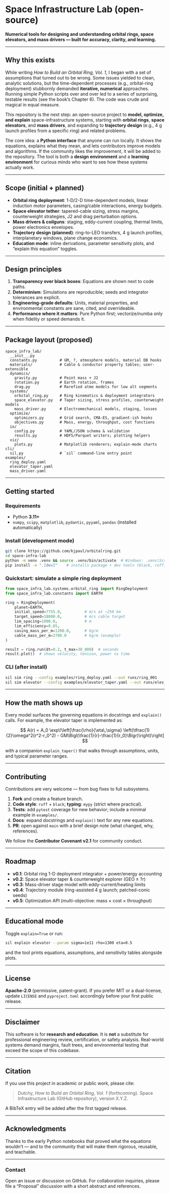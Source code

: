 # Space Infrastructure Lab (open-source)

**Numerical tools for designing and understanding orbital rings, space elevators, and mass drivers — built for accuracy, clarity, and learning.**

---

## Why this exists

While writing *How to Build an Orbital Ring, Vol. 1*, I began with a set of assumptions that turned out to be wrong. Some issues yielded to clean, analytic solutions, but the time-dependent processes (e.g., orbital-ring deployment) stubbornly demanded **iterative, numerical** approaches. Running simple Python scripts over and over led to a series of surprising, testable results (see the book’s Chapter 6). The code was crude and magical in equal measure.

This repository is the next step: an open-source project to **model, optimize, and explain** space-infrastructure systems, starting with **orbital rings**, **space elevators**, and **mass drivers**, and expanding to **trajectory design** (e.g., 4 g launch profiles from a specific ring) and related problems.

The core idea: a **Python interface** that anyone can run locally. It shows the equations, explains what they mean, and lets contributors improve models and algorithms. If the community likes the improvement, it will be added to the repository. The tool is both a **design environment** and a **learning environment** for curious minds who want to see how these systems actually work.

---

## Scope (initial + planned)

* **Orbital ring deployment**: 1-D/2-D time-dependent models, linear induction motor parameters, casing/cable interactions, energy budgets.
* **Space elevator tether**: tapered-cable sizing, stress margins, counterweight strategies, J2 and drag perturbation options.
* **Mass drivers & coilguns**: staging, eddy-current coupling, thermal limits, power electronics envelopes.
* **Trajectory design (planned)**: ring-to-LEO transfers, 4 g launch profiles, interplanetary windows, plane change economics.
* **Education mode**: inline derivations, parameter sensitivity plots, and “explain this equation” toggles.

---

## Design principles

1. **Transparency over black boxes**: Equations are shown next to code paths.
2. **Determinism**: Simulations are reproducible; seeds and integrator tolerances are explicit.
3. **Engineering-grade defaults**: Units, material properties, and environmental constants are sane, cited, and overrideable.
4. **Performance where it matters**: Pure Python first; vectorize/numba only when fidelity or speed demands it.

---

## Package layout (proposed)

```
space_infra_lab/
  __init__.py
  constants.py          # GM, ?, atmosphere models, material DB hooks
  materials/            # Cable & conductor property tables; user-extensible
  dynamics/
    gravity.py          # Point mass + J2
    rotation.py         # Earth rotation, frames
    drag.py             # Rarefied atmo models for low alt segments
  systems/
    orbital_ring.py     # Ring kinematics & deployment integrators
    space_elevator.py   # Taper sizing, stress profiles, counterweight models
    mass_driver.py      # Electromechanical models, staging, losses
  optimize/
    optimizers.py       # Grid search, CMA-ES, gradient-ish hooks
    objectives.py       # Mass, energy, throughput, cost functions
  io/
    config.py           # YAML/JSON schema & validation
    results.py          # HDF5/Parquet writers; plotting helpers
  viz/
    plots.py            # Matplotlib renderers; explain-mode charts
cli/
  sil.py                # `sil` command-line entry point
examples/
  ring_deploy.yaml
  elevator_taper.yaml
  mass_driver.yaml
```

---

## Getting started

### Requirements

* Python **3.11+**
* `numpy`, `scipy`, `matplotlib`, `pydantic`, `pyyaml`, `pandas` (installed automatically)

### Install (development mode)

```bash
git clone https://github.com/kjpaul/orbitalring.git
cd space-infra-lab
python -m venv .venv && source .venv/bin/activate  # Windows: .venv\Scripts\activate
pip install -e ".[dev]"    # installs package + dev tools (black, ruff, pytest)
```

### Quickstart: simulate a simple ring deployment

```python
from space_infra_lab.systems.orbital_ring import RingDeployment
from space_infra_lab.constants import EARTH

ring = RingDeployment(
    planet=EARTH,
    initial_speed=7755.0,          # m/s at ~250 km
    target_speed=18000.0,          # m/s cable target
    lim_spacing=1000.0,            # m
    lim_efficiency=0.85,
    casing_mass_per_m=1200.0,      # kg/m
    cable_mass_per_m=2700.0        # kg/m (example)
)

result = ring.run(dt=0.2, t_max=30_000)  # seconds
result.plot()  # shows velocity, tension, power vs time
```

### CLI (after install)

```bash
sil sim ring --config examples/ring_deploy.yaml --out runs/ring_001
sil sim elevator --config examples/elevator_taper.yaml --out runs/elev_001
```

---

## How the math shows up

Every model surfaces the governing equations in docstrings and `explain()` calls. For example, the elevator taper is implemented as:

$$
A(r) = A_0 \exp\!\left[\frac{\rho}{\eta\,\sigma}
\left(\tfrac{1}{2}\omega^2(r^2-r_0^2) - GM\Bigl(\frac{1}{r}-\frac{1}{r_0}\Bigr)\right)\right]
$$

with a companion `explain_taper()` that walks through assumptions, units, and typical parameter ranges.

---

## Contributing

Contributions are very welcome — from bug fixes to full subsystems.

1. **Fork** and create a feature branch.
2. **Code style**: `ruff` + `black`; **typing**: `mypy` (strict where practical).
3. **Tests**: add `pytest` coverage for new behavior; include a minimal example in `examples/`.
4. **Docs**: expand docstrings and `explain()` text for any new equations.
5. **PR**: open against `main` with a brief design note (what changed, why, references).

We follow the **Contributor Covenant v2.1** for community conduct.

---

## Roadmap

* **v0.1**: Orbital ring 1-D deployment integrator + power/energy accounting
* **v0.2**: Space elevator taper & counterweight explorer (GEO ± ?r)
* **v0.3**: Mass-driver stage model with eddy-current/heating limits
* **v0.4**: Trajectory module (ring-assisted 4 g launch; patched-conic seeds)
* **v0.5**: Optimization API (multi-objective: mass × cost × throughput)

---

## Educational mode

Toggle `explain=True` or run:

```bash
sil explain elevator --param sigma=1e11 rho=1300 eta=0.5
```

and the tool prints equations, assumptions, and sensitivity tables alongside plots.

---

## License

**Apache-2.0** (permissive, patent-grant).
If you prefer MIT or a dual-license, update `LICENSE` and `pyproject.toml` accordingly before your first public release.

---

## Disclaimer

This software is for **research and education**. It is **not** a substitute for professional engineering review, certification, or safety analysis. Real-world systems demand margins, fault trees, and environmental testing that exceed the scope of this codebase.

---

## Citation

If you use this project in academic or public work, please cite:

> Dutchy, *How to Build an Orbital Ring, Vol. 1* (forthcoming).
> Space Infrastructure Lab (GitHub repository), version X.Y.Z.

A BibTeX entry will be added after the first tagged release.

---

## Acknowledgments

Thanks to the early Python notebooks that proved what the equations wouldn’t — and to the community that will make them rigorous, reusable, and teachable.

---

### Contact

Open an issue or discussion on GitHub. For collaboration inquiries, please file a “Proposal” discussion with a short abstract and references.




